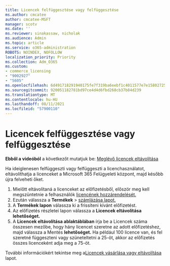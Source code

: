 ```yaml
---
title: Licencek felfüggesztése vagy felfüggesztése
ms.author: cmcatee
author: cmcatee-MSFT
manager: scotv
ms.date: ''
ms.reviewer: sinakassaw, nicholak
ms.audience: Admin
ms.topic: article
ms.service: o365-administration
ROBOTS: NOINDEX, NOFOLLOW
localization_priority: Priority
ms.collection: Adm_O365
ms.custom:
- commerce_licensing
- "9002927"
- "5605"
ms.openlocfilehash: 6d491718291940175fe7f319ba6eebf1c4011577e7e15802725a3c5baa77db25
ms.sourcegitcommit: 920051182781bd97ce4d4d6fbd268cb37b84d239
ms.translationtype: MT
ms.contentlocale: hu-HU
ms.lasthandoff: 08/11/2021
ms.locfileid: "57900110"
---
```

# <a name="suspend-or-pause-licenses"></a>Licencek felfüggesztése vagy felfüggesztése

**Ebből a videóból** a következőt mutatjuk be: [Meglévő licencek eltávolítása](https://go.microsoft.com/fwlink/p/?linkid=2154938)

Ha ideiglenesen felfüggeszti vagy felfüggeszti a licenchasználatot, eltávolíthatja a licenceket a Microsoft 365 Felügyeleti központ, majd később újra felveheti őket.

1. Mielőtt eltávolítaná a licenceket az előfizetésből, először meg kell megszüntetnie a felhasználók [licencének hozzárendelését.](https://docs.microsoft.com/microsoft-365/admin/manage/remove-licenses-from-users)
2. Ezután válassza a **Termékek**  >  [számlázása lapot.](https://go.microsoft.com/fwlink/p/?linkid=842054)
3. A **Termékek lapon** válassza ki a frissíteni kívánt előfizetést.
4. Az előfizetés részletei lapon válassza a **Licencek eltávolítása lehetőséget.**
5. A **Licencek eltávolítása ablaktáblában** írja be a Licencek száma összesen mezőbe, hogy hány licencet szeretne az adott előfizetéshez, majd válassza a Mentés **lehetőséget.**  Ha például 100 licence van, és fel szeretné függeszteni vagy szüneteltetni a 25-öt, akkor az előfizetés összes licenceként adja meg a 75-öt.

További információkért tekintse meg a[Licencek vásárlása vagy eltávolítása](https://docs.microsoft.com/microsoft-365/commerce/licenses/buy-licenses) lapot.